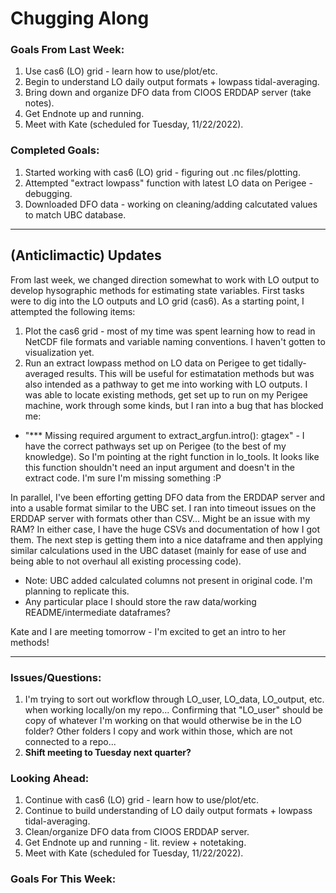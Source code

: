 # Chugging Along

### Goals From Last Week:
1. Use cas6 (LO) grid - learn how to use/plot/etc.
2. Begin to understand LO daily output formats + lowpass tidal-averaging.
3. Bring down and organize DFO data from CIOOS ERDDAP server (take notes).
4. Get Endnote up and running.
5. Meet with Kate (scheduled for Tuesday, 11/22/2022).

### Completed Goals:
1. Started working with cas6 (LO) grid - figuring out .nc files/plotting.
2. Attempted "extract lowpass" function with latest LO data on Perigee - debugging.
3. Downloaded DFO data - working on cleaning/adding calcutated values to match UBC database.

---

## (Anticlimactic) Updates

From last week, we changed direction somewhat to work with LO output to develop hysographic methods for estimating state variables. First tasks were to dig into the LO outputs and LO grid (cas6). As a starting point, I attempted the following items:

1. Plot the cas6 grid - most of my time was spent learning how to read in NetCDF file formats and variable naming conventions. I haven't gotten to visualization yet.
2. Run an extract lowpass method on LO data on Perigee to get tidally-averaged results. This will be useful for estimatation methods but was also intended as a pathway to get me into working with LO outputs. I was able to locate existing methods, get set up to run on my Perigee machine, work through some kinds, but I ran into a bug that has blocked me:
  * "*** Missing required argument to extract_argfun.intro(): gtagex" - I have the correct pathways set up on Perigee (to the best of my knowledge). So I'm pointing at the right function in lo_tools. It looks like this function shouldn't need an input argument and doesn't in the extract code. I'm sure I'm missing something :P

In parallel, I've been efforting getting DFO data from the ERDDAP server and into a usable format similar to the UBC set. I ran into timeout issues on the ERDDAP server with formats other than CSV... Might be an issue with my RAM? In either case, I have the huge CSVs and documentation of how I got them. The next step is getting them into a nice dataframe and then applying similar calculations used in the UBC dataset (mainly for ease of use and being able to not overhaul all existing processing code).
  * Note: UBC added calculated columns not present in original code. I'm planning to replicate this.
  * Any particular place I should store the raw data/working README/intermediate dataframes?

Kate and I are meeting tomorrow - I'm excited to get an intro to her methods!

---

### Issues/Questions:
1. I'm trying to sort out workflow through LO_user, LO_data, LO_output, etc. when working locally/on my repo... Confirming that "LO_user" should be copy of whatever I'm working on that would otherwise be in the LO folder? Other folders I copy and work within those, which are not connected to a repo...
2. **Shift meeting to Tuesday next quarter?**

### Looking Ahead:
1. Continue with cas6 (LO) grid - learn how to use/plot/etc.
2. Continue to build understanding of LO daily output formats + lowpass tidal-averaging.
3. Clean/organize DFO data from CIOOS ERDDAP server.
4. Get Endnote up and running - lit. review + notetaking.
5. Meet with Kate (scheduled for Tuesday, 11/22/2022).

### Goals For This Week:
